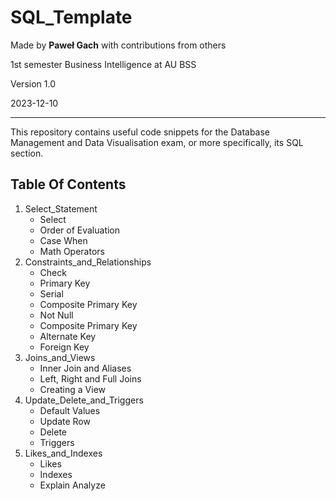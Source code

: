 # SQL_Template

Made by **Paweł Gach** with contributions from others

1st semester Business Intelligence at AU BSS

Version 1.0

2023-12-10

------------------------------------------------------------------------

This repository contains useful code snippets for the Database Management and Data Visualisation exam, or more specifically, its SQL section.

## Table Of Contents

1.  Select_Statement
    -   Select
    -   Order of Evaluation
    -   Case When
    -   Math Operators
2.  Constraints_and_Relationships
    -   Check
    -   Primary Key
    -   Serial
    -   Composite Primary Key
    -   Not Null
    -   Composite Primary Key
    -   Alternate Key
    -   Foreign Key
3.  Joins_and_Views
    -   Inner Join and Aliases
    -   Left, Right and Full Joins
    -   Creating a View
4.  Update_Delete_and_Triggers
    -   Default Values
    -   Update Row
    -   Delete
    -   Triggers
4.  Likes_and_Indexes
    -   Likes
    -   Indexes
    -   Explain Analyze